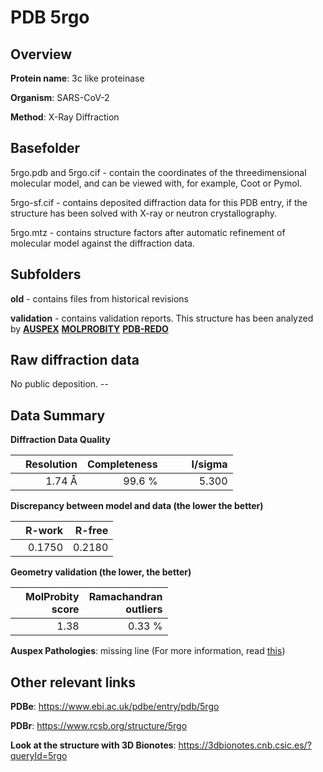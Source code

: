# PDB 5rgo

## Overview

**Protein name**: 3c like proteinase

**Organism**: SARS-CoV-2

**Method**: X-Ray Diffraction

## Basefolder

5rgo.pdb and 5rgo.cif - contain the coordinates of the threedimensional molecular model, and can be viewed with, for example, Coot or Pymol.

5rgo-sf.cif - contains deposited diffraction data for this PDB entry, if the structure has been solved with X-ray or neutron crystallography.

5rgo.mtz - contains structure factors after automatic refinement of molecular model against the diffraction data.

## Subfolders



**old** - contains files from historical revisions

**validation** - contains validation reports. This structure has been analyzed by [**AUSPEX**](https://github.com/thorn-lab/coronavirus_structural_task_force/tree/master/pdb/3c_like_proteinase/SARS-CoV-2/5rgo/validation/auspex)  [**MOLPROBITY**](https://github.com/thorn-lab/coronavirus_structural_task_force/tree/master/pdb/3c_like_proteinase/SARS-CoV-2/5rgo/validation/molprobity) [**PDB-REDO**](https://github.com/thorn-lab/coronavirus_structural_task_force/blob/master/pdb/3c_like_proteinase/SARS-CoV-2/5rgo/validation/Xtriage_output.log) 

## Raw diffraction data

No public deposition. --<br> 

## Data Summary
**Diffraction Data Quality**

|   | Resolution | Completeness| I/sigma |
|---|-------------:|----------------:|--------------:|
|   |1.74 Å|99.6  %|<img width=50/>5.300|

**Discrepancy between model and data (the lower the better)**

|   | **R-work**| **R-free**   
|---|-------------:|----------------:|           
||  0.1750|  0.2180|

**Geometry validation (the lower, the better)**

|   |**MolProbity<br>score**| **Ramachandran<br>outliers** 
|---|-------------:|----------------:|
||  1.38|  0.33 %|

**Auspex Pathologies**: missing line (For more information, read [this](https://github.com/thorn-lab/coronavirus_structural_task_force/blob/master/pdb/3c_like_proteinase/SARS-CoV-2/5rgo/validation/auspex/5rgo_auspex_comments.txt))

 



## Other relevant links 
**PDBe**:  https://www.ebi.ac.uk/pdbe/entry/pdb/5rgo
 
**PDBr**: https://www.rcsb.org/structure/5rgo 

**Look at the structure with 3D Bionotes**: https://3dbionotes.cnb.csic.es/?queryId=5rgo

